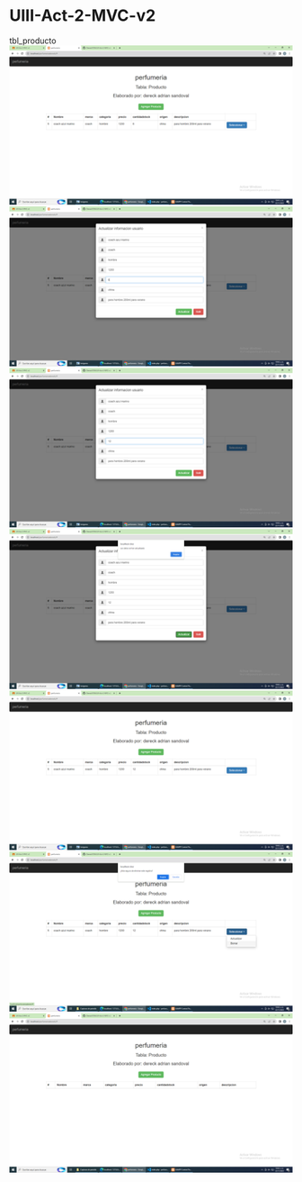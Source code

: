 # UIII-Act-2-MVC-v2
tbl_producto
![](https://github.com/Dereck1016/UIII-Act-2-MVC-v2/blob/fda8d50dbc21b121a49c9495ff4de3d7528833f7/imagenes/Captura%20de%20pantalla%20(1111).png)
![](https://github.com/Dereck1016/UIII-Act-2-MVC-v2/blob/fda8d50dbc21b121a49c9495ff4de3d7528833f7/imagenes/Captura%20de%20pantalla%20(2222).png)
![](https://github.com/Dereck1016/UIII-Act-2-MVC-v2/blob/fda8d50dbc21b121a49c9495ff4de3d7528833f7/imagenes/Captura%20de%20pantalla%20(3333).png)
![](https://github.com/Dereck1016/UIII-Act-2-MVC-v2/blob/fda8d50dbc21b121a49c9495ff4de3d7528833f7/imagenes/Captura%20de%20pantalla%20(4444).png)
![](https://github.com/Dereck1016/UIII-Act-2-MVC-v2/blob/fda8d50dbc21b121a49c9495ff4de3d7528833f7/imagenes/Captura%20de%20pantalla%20(5555).png)
![](https://github.com/Dereck1016/UIII-Act-2-MVC-v2/blob/fda8d50dbc21b121a49c9495ff4de3d7528833f7/imagenes/Captura%20de%20pantalla%20(6666).png)
![](https://github.com/Dereck1016/UIII-Act-2-MVC-v2/blob/fda8d50dbc21b121a49c9495ff4de3d7528833f7/imagenes/Captura%20de%20pantalla%20(7777).png)

